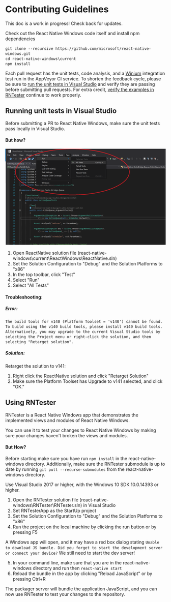 # Contributing Guidelines

This doc is a work in progress! Check back for updates.

Check out the React Native Windows code itself and install npm dependencies

```
git clone --recursive https://github.com/microsoft/react-native-windows.git
cd react-native-windows\current
npm install
```

Each pull request has the unit tests, code analysis, and a [Winium](https://github.com/2gis/Winium) integration test run in the AppVeyor CI service. To shorten the feedback cycle, please be sure to [run the unit tests in Visual Studio](#running-unit-tests-in-visual-studio) and verify they are passing before submitting pull requests. For extra credit, [verify the examples in RNTester](#using-rntester) continue to work properly.

## Running unit tests in Visual Studio
Before submitting a PR to React Native Windows, make sure the unit tests pass locally in Visual Studio.

#### But how?
![Run All Tests](img/RunTests.png)
1. Open ReactNative solution file (react-native-windows\current\ReactWindows\ReactNative.sln)
2. Set the Solution Configuration to "Debug" and the Solution Platforms to "x86"
3. In the top toolbar, click "Test"
4. Select "Run"
5. Select "All Tests"

#### Troubleshooting:
##### Error:
```
The build tools for v140 (Platform Toolset = 'v140') cannot be found. To build using the v140 build tools, please install v140 build tools.  Alternatively, you may upgrade to the current Visual Studio tools by selecting the Project menu or right-click the solution, and then selecting "Retarget solution".	

```
##### Solution:
Retarget the solution to v141:
1. Right click the ReactNative solution and click "Retarget Solution"
2. Make sure the Platform Toolset has Upgrade to v141 selected, and click "OK."


## Using RNTester
RNTester is a React Native Windows app that demonstrates the implemented views and modules of React Native Windows.

You can use it to test your changes to React Native Windows by making sure your changes haven't broken the views and modules.

#### But How?
Before starting make sure you have run `npm install` in the react-native-windows directory. Additionally, make sure the RNTester submodule is up to date by running `git pull --recurse-submodules` from the react-native-windows directory.

Use Visual Studio 2017 or higher, with the Windows 10 SDK 10.0.14393 or higher.

1. Open the RNTester solution file (react-native-windows\RNTester\RNTester.sln) in Visual Studio
2. Set RNTesterApp as the StartUp project
3. Set the Solution Configuration to "Debug" and the Solution Platforms to "x86"
4. Run the project on the local machine by clicking the run button or by pressing F5

A Windows app will open, and it may have a red box dialog stating `Unable to download JS bundle. Did you forget to start the development server or connect your device?` We still need to start the dev server!

5. In your command line, make sure that you are in the react-native-windows directory and run then `react-native start`
6. Reload the bundle in the app by clicking "Reload JavaScript" or by pressing Ctrl+R

The packager server will bundle the application JavaScript, and you can now use RNTester to test your changes to the repository.
